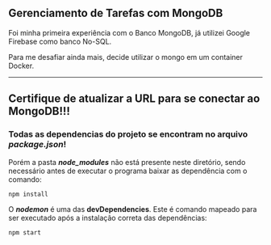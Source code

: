 ## Gerenciamento de Tarefas com MongoDB

Foi minha primeira experiência com o Banco MongoDB, já utilizei Google Firebase como banco No-SQL.

Para me desafiar ainda mais, decide utilizar o mongo em um container Docker.

***
## Certifique de atualizar a URL para se conectar ao MongoDB!!!
### Todas as dependencias do projeto se encontram no arquivo ***package.json***!

Porém a pasta ***node_modules*** não está presente neste diretório, sendo necessário antes de executar o programa baixar as dependência com o comando:

```bash
npm install
```

O ***nodemon*** é uma das **devDependencies**. Este é comando mapeado para ser executado após a instalação correta das dependências:

```bash
npm start
